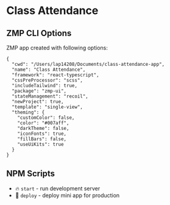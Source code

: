 # Class Attendance

## ZMP CLI Options

ZMP app created with following options:

```
{
  "cwd": "/Users/lap14208/Documents/class-attendance-app",
  "name": "Class Attendance",
  "framework": "react-typescript",
  "cssPreProcessor": "scss",
  "includeTailwind": true,
  "package": "zmp-ui",
  "stateManagement": "recoil",
  "newProject": true,
  "template": "single-view",
  "theming": {
    "customColor": false,
    "color": "#007aff",
    "darkTheme": false,
    "iconFonts": true,
    "fillBars": false,
    "useUiKits": true
  }
}
```

## NPM Scripts

- 🔥 `start` - run development server
- 🙏 `deploy` - deploy mini app for production
